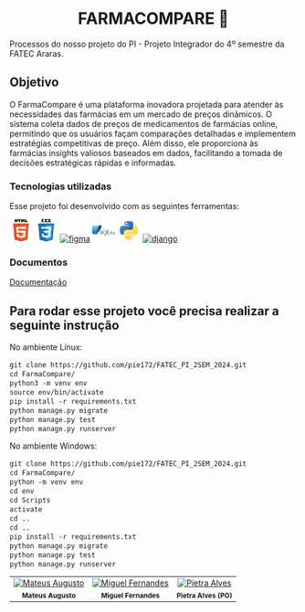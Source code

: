 
<h1 align="center"> FARMACOMPARE 💊 </h1>

Processos do nosso projeto do PI - Projeto Integrador do 4º semestre da FATEC Araras.

## Objetivo
O FarmaCompare é uma plataforma inovadora projetada para atender às 
necessidades das farmácias em um mercado de preços dinâmicos. O sistema 
coleta dados de preços de medicamentos de farmácias online, permitindo que 
os usuários façam comparações detalhadas e implementem estratégias 
competitivas de preço. Além disso, ele proporciona às farmácias insights 
valiosos baseados em dados, facilitando a tomada de decisões estratégicas 
rápidas e informadas. 


### Tecnologias utilizadas

Esse projeto foi desenvolvido com as seguintes ferramentas:
<p align="left"> 
    <a href="https://www.w3.org/html/" target="_blank" rel="noreferrer"><img src="https://raw.githubusercontent.com/devicons/devicon/master/icons/html5/html5-original-wordmark.svg" alt="html5" width="40" height="40"/></a> 
    <a href="https://www.w3schools.com/css/" target="_blank" rel="noreferrer"> <img src="https://raw.githubusercontent.com/devicons/devicon/master/icons/css3/css3-original-wordmark.svg" alt="css3" width="40" height="40"/></a> 
    <a href="https://www.figma.com/" target="_blank" rel="noreferrer"> <img src="https://www.vectorlogo.zone/logos/figma/figma-icon.svg" alt="figma" width="40" height="40"/></a>
    <a href="https://www.sqlite.org/" target="_blank" rel="noreferrer"> <img src="https://raw.githubusercontent.com/devicons/devicon/master/icons/sqlite/sqlite-original-wordmark.svg" alt="sqlite" width="40" height="40"/></a> 
    <a href="https://www.python.org" target="_blank" rel="noreferrer"> <img src="https://raw.githubusercontent.com/devicons/devicon/master/icons/python/python-original.svg" alt="python" width="40" height="40"/></a> 
    <a href="https://www.djangoproject.com/" target="_blank" rel="noreferrer"> <img src="https://cdn.worldvectorlogo.com/logos/django.svg" alt="django" width="40" height="40"/></a>
</p>

### Documentos
[Documentação]()

## Para rodar esse projeto você precisa realizar a seguinte instrução
No ambiente Linux:
```console
git clone https://github.com/pie172/FATEC_PI_2SEM_2024.git
cd FarmaCompare/
python3 -m venv env
source env/bin/activate
pip install -r requirements.txt
python manage.py migrate
python manage.py test
python manage.py runserver
```

No ambiente Windows:
```console
git clone https://github.com/pie172/FATEC_PI_2SEM_2024.git
cd FarmaCompare/
python -m venv env
cd env
cd Scripts
activate
cd ..
cd ..
pip install -r requirements.txt
python manage.py migrate
python manage.py test
python manage.py runserver
```


<table align="center">
  <tr>
    <td align="center">
      <a href="https://github.com/MateUZZOO7">
        <img src="https://avatars.githubusercontent.com/u/103078875?v=4" width="100px;" alt="Mateus Augusto"/>
      </a>
      <br />
      <sub><b>Mateus Augusto</b></sub>
    </td>
    <td align="center">
      <a href="https://github.com/miguelfernandeses">
        <img src="https://avatars.githubusercontent.com/u/128096236?v=4" width="100px;" alt="Miguel Fernandes"/>
      </a>
      <br />
      <sub><b>Miguel Fernandes</b></sub>
    </td>
    <td align="center">
      <a href="https://github.com/pie172">
        <img src="https://avatars.githubusercontent.com/u/103082349?v=4" width="100px;" alt="Pietra Alves"/>
      </a>
      <br />
      <sub><b>Pietra Alves (PO)</b></sub>
    </td>
  </tr>
</table>